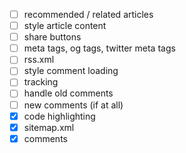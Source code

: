 - [ ] recommended / related articles
- [ ] style article content
- [ ] share buttons
- [ ] meta tags, og tags, twitter meta tags
- [ ] rss.xml
- [ ] style comment loading
- [ ] tracking
- [ ] handle old comments
- [ ] new comments (if at all)
- [x] code highlighting
- [x] sitemap.xml
- [x] comments
